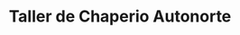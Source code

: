 ---
title: "Taller de Chaperio Autonorte"
url: /santa-cruz-de-la-sierra/taller-de-chaperio-autonorte/
shop: Autowerkstatt
---